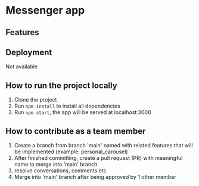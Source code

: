 # Messenger app

## Features

## Deployment

Not available

## How to run the project locally

1. Clone the project
2. Run `npm install` to install all dependencies
3. Run `npm start`, the app will be served at localhost:3000

## How to contribute as a team member

1. Create a branch from branch 'main' named with related features that will be implemented (example: personal_carousel)
2. After finished committing, create a pull request (PR) with meaningful name to merge into 'main' branch
3. resolve conversations, comments etc
4. Merge into 'main' branch after being approved by 1 other member
